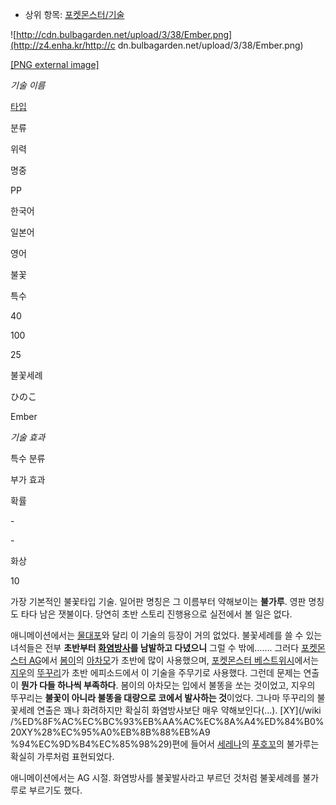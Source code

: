   * 상위 항목: [포켓몬스터/기술](%ED%8F%AC%EC%BC%93%EB%AA%AC%EC%8A%A4%ED%84%B0/%EA%B8%B0%EC%88%A0.md)  

![http://cdn.bulbagarden.net/upload/3/38/Ember.png](http://z4.enha.kr/http://c
dn.bulbagarden.net/upload/3/38/Ember.png)

[[PNG external image]](http://cdn.bulbagarden.net/upload/3/38/Ember.png)

_기술 이름_

[타입](%ED%8F%AC%EC%BC%93%EB%AA%AC%EC%8A%A4%ED%84%B0/%ED%83%80%EC%9E%85.md)

분류

위력

명중

PP

한국어

일본어

영어

불꽃

특수

40

100

25

불꽃세례

ひのこ

Ember

_기술 효과_

특수 분류

부가 효과

확률

\-

\-

화상

10

  
가장 기본적인 불꽃타입 기술. 일어판 명칭은 그 이름부터 약해보이는 **불가루**. 영판 명칭도 타다 남은 잿불이다. 당연히 초반 스토리
진행용으로 실전에서 볼 일은 없다.

애니메이션에서는 [물대포](%EB%AC%BC%EB%8C%80%ED%8F%AC#s-2.md)와 달리 이 기술의 등장이 거의 없었다.
불꽃세례를 쓸 수 있는 녀석들은 전부 **초반부터
[화염방사](%ED%99%94%EC%97%BC%EB%B0%A9%EC%82%AC#s-4.md)를 남발하고 다녔으니** 그럴 수 밖에…….
그러다 [포켓몬스터 AG](%ED%8F%AC%EC%BC%93%EB%AA%AC%EC%8A%A4%ED%84%B0%20AG.md)에서
[봄이](%EB%B4%84%EC%9D%B4/%EC%95%A0%EB%8B%88%EB%A9%94%EC%9D%B4%EC%85%98.md)의
[아차모](%EC%95%84%EC%B0%A8%EB%AA%A8.md)가 초반에 많이 사용했으며, [포켓몬스터 베스트위시](%ED%8F%AC%EC%BC%93%EB%AA%AC%EC%8A%A4%ED%84%B0%20%EB%B2%A0%EC%8A%A4%ED%8A%B8%EC%9C%84%EC%8B%9C.md)에서는 [지우](%ED%95%9C%EC%A7%80%EC%9A%B0.md)의
[뚜꾸리](%EB%9A%9C%EA%BE%B8%EB%A6%AC.md)가 초반 에피소드에서 이 기술을 주무기로 사용했다. 그런데 문제는
연출이 **뭔가 다들 하나씩 부족하다**. 봄이의 아차모는 입에서 불똥을 쏘는 것이었고, 지우의 뚜꾸리는 **불꽃이 아니라 불똥을 대량으로
코에서 발사하는 것**이었다. 그나마 뚜꾸리의 불꽃세례 연출은 꽤나 화려하지만 확실히 화염방사보단 매우 약해보인다(…). [XY](/wiki
/%ED%8F%AC%EC%BC%93%EB%AA%AC%EC%8A%A4%ED%84%B0%20XY%28%EC%95%A0%EB%8B%88%EB%A9
%94%EC%9D%B4%EC%85%98%29)편에 들어서 [세레나](%EC%84%B8%EB%A0%88%EB%82%98%28%ED%8F%AC%EC%BC%93%EB%AA%AC%EC%8A%A4%ED%84%B0%29/%EC%95%A0%EB%8B%88%EB%A9%94%EC%9D%B4%EC%85%98.md)의 [푸호꼬](%ED%91%B8%ED%98%B8%EA%BC%AC.md)의 불가루는 확실히 가루처럼 표현되었다.

애니메이션에서는 AG 시절. 화염방사를 불꽃발사라고 부르던 것처럼 불꽃세례를 불가루로 부르기도 했다.

